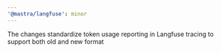 ```yaml
---
'@mastra/langfuse': minor
---
```


The changes standardize token usage reporting in Langfuse tracing to support both old and new format
